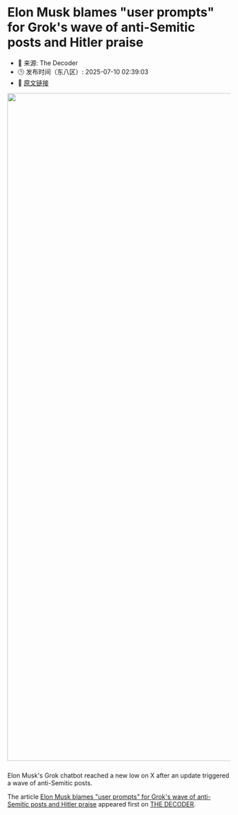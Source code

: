 # Elon Musk blames "user prompts" for Grok's wave of anti-Semitic posts and Hitler praise
- 📅 来源: The Decoder
- 🕒 发布时间（东八区）: 2025-07-10 02:39:03
- 🔗 [原文链接](https://the-decoder.com/elon-musk-blames-user-prompts-for-groks-wave-of-anti-semitic-posts-and-hitler-praise/)

<p><img alt="" class="attachment-full size-full wp-post-image" height="829" src="https://the-decoder.com/wp-content/uploads/2025/07/grok_chatbot_logo_CA.png" style="height: auto; margin-bottom: 10px;" width="1509" /></p>
<p>        Elon Musk's Grok chatbot reached a new low on X after an update triggered a wave of anti-Semitic posts.</p>
<p>The article <a href="https://the-decoder.com/elon-musk-blames-user-prompts-for-groks-wave-of-anti-semitic-posts-and-hitler-praise/">Elon Musk blames &quot;user prompts&quot; for Grok&#039;s wave of anti-Semitic posts and Hitler praise</a> appeared first on <a href="https://the-decoder.com">THE DECODER</a>.</p>